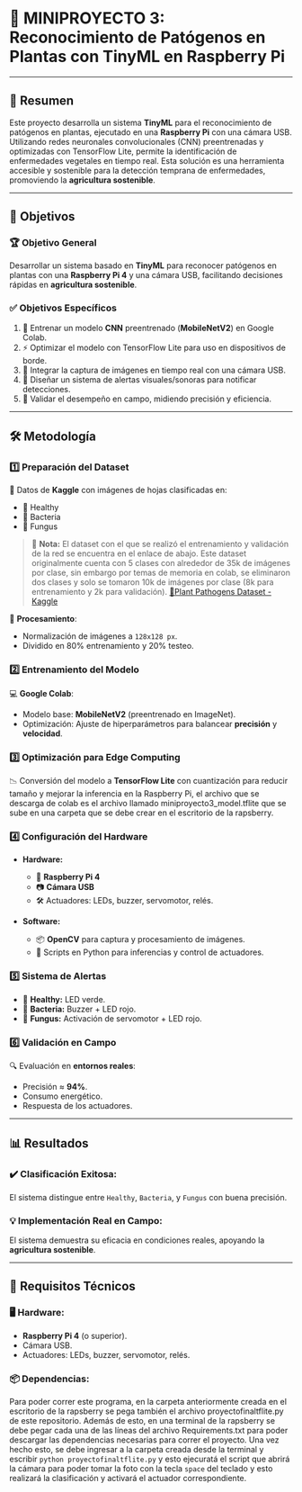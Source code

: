 # 🌱 **MINIPROYECTO 3: Reconocimiento de Patógenos en Plantas con TinyML en Raspberry Pi**  

---

## 📝 **Resumen**  
Este proyecto desarrolla un sistema **TinyML** para el reconocimiento de patógenos en plantas, ejecutado en una **Raspberry Pi** con una cámara USB. Utilizando redes neuronales convolucionales (CNN) preentrenadas y optimizadas con TensorFlow Lite, permite la identificación de enfermedades vegetales en tiempo real. Esta solución es una herramienta accesible y sostenible para la detección temprana de enfermedades, promoviendo la **agricultura sostenible**.  

---

## 🎯 **Objetivos**  
### 🏆 **Objetivo General**  
Desarrollar un sistema basado en **TinyML** para reconocer patógenos en plantas con una **Raspberry Pi 4** y una cámara USB, facilitando decisiones rápidas en **agricultura sostenible**. 

### ✅ **Objetivos Específicos**  
1. 🧠 Entrenar un modelo **CNN** preentrenado (**MobileNetV2**) en Google Colab.  
2. ⚡ Optimizar el modelo con TensorFlow Lite para uso en dispositivos de borde.  
3. 📸 Integrar la captura de imágenes en tiempo real con una cámara USB.  
4. 🚨 Diseñar un sistema de alertas visuales/sonoras para notificar detecciones.  
5. 🔬 Validar el desempeño en campo, midiendo precisión y eficiencia.  

---

## 🛠️ **Metodología**  
 
### 1️⃣ **Preparación del Dataset**  
📂 Datos de **Kaggle** con imágenes de hojas clasificadas en:  
- 🌿 Healthy  
- 🦠 Bacteria  
- 🍄 Fungus  
> :memo: **Nota:** El dataset con el que se realizó el entrenamiento y validación de la red se encuentra en el enlace de abajo. Este dataset originalmente cuenta con 5 clases con alrededor de 35k de imágenes por clase, sin embargo por temas de memoria en colab, se eliminaron dos clases y solo se tomaron 10k de imágenes por clase (8k para entrenamiento y 2k para validación).
[🔗Plant Pathogens Dataset - Kaggle](https://www.kaggle.com/datasets/sujallimje/plant-pathogens)

🔄 **Procesamiento**:  
- Normalización de imágenes a `128x128 px`.  
- Dividido en 80% entrenamiento y 20% testeo.  

### 2️⃣ **Entrenamiento del Modelo**  
💻 **Google Colab**:  
- Modelo base: **MobileNetV2** (preentrenado en ImageNet).  
- Optimización: Ajuste de hiperparámetros para balancear **precisión** y **velocidad**.  

### 3️⃣ **Optimización para Edge Computing**  
📉 Conversión del modelo a **TensorFlow Lite** con cuantización para reducir tamaño y mejorar la inferencia en la Raspberry Pi, el archivo que se descarga de colab es el archivo llamado miniproyecto3_model.tflite que se sube en una carpeta que se debe crear en el escritorio de la rapsberry.  

### 4️⃣ **Configuración del Hardware**  
- **Hardware:**  
  - 🔴 **Raspberry Pi 4**  
  - 📷 **Cámara USB**  
  - 🛠️ Actuadores: LEDs, buzzer, servomotor, relés.  

- **Software:**  
  - 📦 **OpenCV** para captura y procesamiento de imágenes.  
  - 📜 Scripts en Python para inferencias y control de actuadores.  

### 5️⃣ **Sistema de Alertas**  
- 🌿 **Healthy:** LED verde.  
- 🦠 **Bacteria:** Buzzer + LED rojo.  
- 🍄 **Fungus:** Activación de servomotor + LED rojo.  

### 6️⃣ **Validación en Campo**  
🔍 Evaluación en **entornos reales**:  
- Precisión ≈ **94%**.  
- Consumo energético.  
- Respuesta de los actuadores.  

---

## 📊 **Resultados**  
### ✔️ **Clasificación Exitosa:**  
El sistema distingue entre `Healthy`, `Bacteria`, y `Fungus` con buena precisión.    

### 💡 **Implementación Real en Campo:**  
El sistema demuestra su eficacia en condiciones reales, apoyando la **agricultura sostenible**.  

---

## 🔧 **Requisitos Técnicos**  
### 🖥️ **Hardware:**  
- **Raspberry Pi 4** (o superior).  
- Cámara USB.  
- Actuadores: LEDs, buzzer, servomotor, relés.  

### 📦 **Dependencias:**  
Para poder correr este programa, en la carpeta anteriormente creada en el escritorio de la rapsberry se pega también el archivo proyectofinaltflite.py de este repositorio. Además de esto, en una terminal de la rapsberry se debe pegar cada una de las líneas del archivo Requirements.txt para poder descargar las dependencias necesarias para correr el proyecto. Una vez hecho esto, se debe ingresar a la carpeta creada desde la terminal y escribir `python proyectofinaltflite.py` y esto ejecuratá el script que abrirá la cámara para poder tomar la foto con la tecla `space` del teclado y esto realizará la clasificación y activará el actuador correspondiente.

